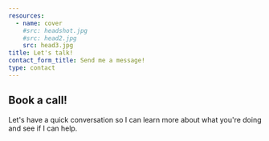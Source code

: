 ```yaml
---
resources:
  - name: cover
    #src: headshot.jpg
    #src: head2.jpg
    src: head3.jpg
title: Let's talk!
contact_form_title: Send me a message!
type: contact
---
```

<!--a href="http://linkedin.com/in/peterkappus" target="_blank">
<img src="http://www.linkedin.com/img/webpromo/btn_profile_bluetxt_80x15.png" width="80" height="15" border="0" alt="View Peter Kappus's profile on LinkedIn" /></a-->
## Book a call!

Let's have a quick conversation so I can learn more about what you're doing and see if I can help.
<!--a style="margin-top: 1rem" class="btn btn-success" href="https://bit.ly/2AzAfQl" target="_blank"> Book a free 30min call </a-->

<!-- Calendly inline widget begin -->
<div class="calendly-inline-widget" data-url="https://calendly.com/peterkappus/30min?hide_event_type_details=1" style="min-width:320px;height:630px;"></div>
<script type="text/javascript" src="https://assets.calendly.com/assets/external/widget.js"></script>
<!-- Calendly inline widget end -->


  <!--<h3>UK: +44 (0) 203 468 4224</h3>
  <h3>US: +1 (206) 651-4428</h3>-->
